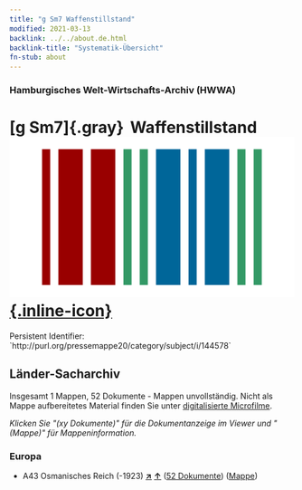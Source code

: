 ```yaml
---
title: "g Sm7 Waffenstillstand"
modified: 2021-03-13
backlink: ../../about.de.html
backlink-title: "Systematik-Übersicht"
fn-stub: about
---
```


### Hamburgisches Welt-Wirtschafts-Archiv (HWWA)

# [g Sm7]{.gray}&#8201; Waffenstillstand &#160; [![Wikidata](/images/Wikidata-logo.svg "Wikidata"){.inline-icon}](http://www.wikidata.org/entity/Q104699676)

<div class="hint">Persistent Identifier: `http://purl.org/pressemappe20/category/subject/i/144578`</div>







## Länder-Sacharchiv




Insgesamt 1 Mappen, 52 Dokumente - Mappen unvollständig.
Nicht als Mappe aufbereitetes Material finden Sie unter [digitalisierte Microfilme](/film/h1_sh.de.html).

_Klicken Sie "(xy Dokumente)" für die Dokumentanzeige im Viewer und "(Mappe)" für Mappeninformation._




### Europa

- A43 Osmanisches Reich (-1923) [**&nearr;**](../../../geo/i/141034/about.de.html "Osmanisches Reich (-1923) (alle Mappen)") [**&uarr;**](../../../geo/about.de.html#A43 "Ländersystematik") (<a href="https://pm20.zbw.eu/iiifview/folder/sh/141034,144578" title="über: Osmanisches Reich (-1923) : Waffenstillstand" target="_blank">52 Dokumente</a>) ([Mappe](../../../../folder/sh/1410xx/141034/1445xx/144578/about.de.html))









